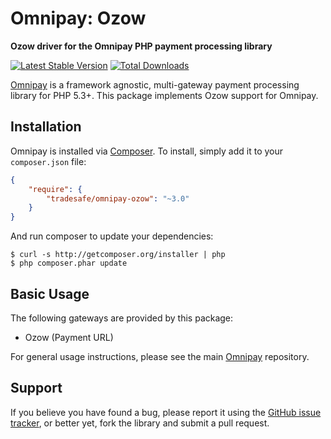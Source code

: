 # Omnipay: Ozow

**Ozow driver for the Omnipay PHP payment processing library**

[![Latest Stable Version](https://poser.pugx.org/tradesafe/omnipay-ozow/version.png)](https://packagist.org/packages/tradesafe/omnipay-ozow)
[![Total Downloads](https://poser.pugx.org/tradesafe/omnipay-ozow/d/total.png)](https://packagist.org/packages/tradesafe/omnipay-ozow)

[Omnipay](https://github.com/thephpleague/omnipay) is a framework agnostic, multi-gateway payment
processing library for PHP 5.3+. This package implements Ozow support for Omnipay.

## Installation

Omnipay is installed via [Composer](http://getcomposer.org/). To install, simply add it
to your `composer.json` file:

```json
{
    "require": {
        "tradesafe/omnipay-ozow": "~3.0"
    }
}
```

And run composer to update your dependencies:

    $ curl -s http://getcomposer.org/installer | php
    $ php composer.phar update

## Basic Usage

The following gateways are provided by this package:

* Ozow (Payment URL)

For general usage instructions, please see the main [Omnipay](https://github.com/thephpleague/omnipay)
repository.

## Support

If you believe you have found a bug, please report it using the [GitHub issue tracker](https://github.com/tradesafe/omnipay-ozow/issues),
or better yet, fork the library and submit a pull request.
